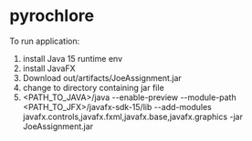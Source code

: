 # pyrochlore

To run application:
1. install Java 15 runtime env
2. install JavaFX 
3. Download out/artifacts/JoeAssignment.jar
4. change to directory containing jar file
5. <PATH_TO_JAVA>/java --enable-preview --module-path <PATH_TO_JFX>/javafx-sdk-15/lib --add-modules javafx.controls,javafx.fxml,javafx.base,javafx.graphics -jar JoeAssignment.jar
